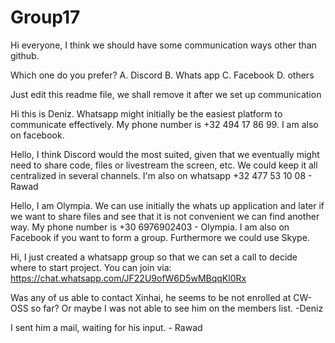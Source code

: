 # Group17

Hi everyone, I think we should have some communication ways other than github.

Which one do you prefer?
A. Discord
B. Whats app
C. Facebook
D. others

Just edit this readme file, we shall remove it after we set up communication


Hi this is Deniz. Whatsapp might initially be the easiest platform to communicate effectively. My phone number is +32 494 17 86 99. I am also on facebook.

Hello, I think Discord would the most suited, given that we eventually might need to share code, files or livestream the screen, etc. We could keep it all centralized in several channels. I'm also on whatsapp +32 477 53 10 08 - Rawad


Hello, I am Olympia. We can use initially the whats up application and later if we want to share files and see that it is not convenient we can find another way. My phone number is +30 6976902403 - Olympia. I am also on Facebook if you want to form a group. Furthermore we could use Skype.


Hi, I just created a whatsapp group so that we can set a call to decide where to start project. You can join via:
https://chat.whatsapp.com/JF22U9ofW6D5wMBqqKl0Rx

Was any of us able to contact Xinhai, he seems to be not enrolled at CW-OSS so far? Or maybe I was not able to see him on the members list. -Deniz

I sent him a mail, waiting for his input. - Rawad
